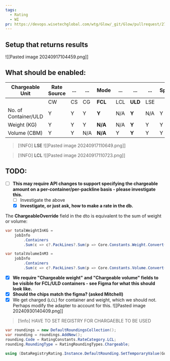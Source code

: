 ```yaml
---
tags:
  - Rating
  - WI
pr: https://devops.wisetechglobal.com/wtg/Glow/_git/Glow/pullrequest/271830
---
```

## Setup that returns results
![[Pasted image 20240917104459.png]]
## What should be enabled:

| Chargeable Unit      | Rate Source | ... | ... | Mode    | ... | ...     | ... | Spot |
| -------------------- | ----------- | --- | --- | ------- | --- | ------- | --- | ---- |
|                      | CW          | CS  | CG  | **FCL** | LCL | **ULD** | LSE |      |
| No. of Container/ULD | Y           | Y   | Y   | **Y**   | N/A | **Y**   | N/A | Y    |
| Weight (KG)          | Y           | Y   | Y   | **N/A** | N/A | **Y**   | Y   | Y    |
| Volume (CBM)         | Y           | Y   | N/A | **N/A** | Y   | **Y**   | Y   | Y    |
> [!INFO] **LSE**
> ![[Pasted image 20240917110649.png]]

> [!INFO] **LCL**
> ![[Pasted image 20240917110723.png]]

## TODO:
- [ ] **This may require API changes to support specifying the chargeable amount on a per-container/per-packline basis - please investigate this.**
	- [ ] Investigate the above
	- [x] **Investigate, or just ask, how to make a rate in the db.**

The **ChargeableOverride** field in the dto is equivalent to the sum of weight or volume:
```csharp
var totalWeightInKG = 
	jobInfo
		.Containers
		.Sum(c => c?.PackLines?.Sum(p => Core.Constants.Weight.Convert(p?.Weight ?? 0, p?.WeightUnit ?? Core.Constants.Weight.Kilograms, Core.Constants.Weight.Kilograms)));

var totalVolumeInM3 = 
	jobInfo
		.Containers
		.Sum(c => c?.PackLines?.Sum(p => Core.Constants.Volume.Convert(p?.Volume ?? 0, p?.VolumeUnit ?? Core.Constants.Volume.CubicMetres, Core.Constants.Volume.CubicMetres)));
```

- [x] **We require "Chargeable weight" and "Chargeable volume" fields to be visible for FCL/ULD containers - see Figma for what this should look like.**
- [x] **Should the chips match the figma? (asked Mitchell)**
- [x] We get charged (`LCL`) for container and weight, which we should not. Perhaps modify the adapter to account for this.
![[Pasted image 20240930140409.png]]

> [!info] HAVE TO SET REGISTRY FOR CHARGAEBLE TO BE USED
```csharp
var roundings = new DefaultRoundingsCollection();
var rounding = roundings.AddNew();
rounding.Code = RatingConstants.RateCategory.LCL;
rounding.RoundingType = RatingRoundingTypes.Chargeable;

using (DataRegistryRating.Instance.DefaultRounding.SetTemporaryValue(Guid.Empty, Guid.Empty, Guid.Empty, roundings))
```